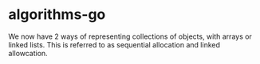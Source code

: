 # algorithms-go

We now have 2 ways of representing collections of objects, with arrays or linked lists.
This is referred to as sequential allocation and linked allowcation.
